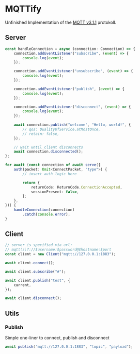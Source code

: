 # MQTTify

Unfinished Implementation of the [MQTT v3.1.1](http://docs.oasis-open.org/mqtt/mqtt/v3.1.1/mqtt-v3.1.1.pdf) protokoll.

## Server

```ts
const handleConnection = async (connection: Connection) => {
    connection.addEventListener("subscribe", (event) => {
        console.log(event);
    });

    connection.addEventListener("unsubscribe", (event) => {
        console.log(event);
    });

    connection.addEventListener("publish", (event) => {
        console.log(event);
    });

    connection.addEventListener("disconnect", (event) => {
        console.log(event);
    });
    
    await connection.publish("welcome", "Hello, world!", {
        // qos: QualityOfService.atMostOnce,
        // retain: false,
    });

    // wait until client disconnects
    await connection.disconnected();
};

for await (const connection of await serve({
    auth(packet: Omit<ConnectPacket, "type">) {
        // insert auth logic here

        return {
            returnCode: ReturnCode.ConnectionAccepted,
            sessionPresent: false,
        };
    },
})) {
    handleConnection(connection)
        .catch(console.error);
}
```

## Client

```ts
// server is specified via url:
// mqtt(s)?://$username:$password@$hostname:$port
const client = new Client("mqtt://127.0.0.1:1883");

await client.connect();

await client.subscribe("#");

await client.publish("test", {
    current,
});

await client.disconnect();
```

## Utils

### Publish

Simple one-liner to connect, publish and disconnect

```ts
await publish("mqtt://127.0.0.1:1883", "topic", "payload");
```
